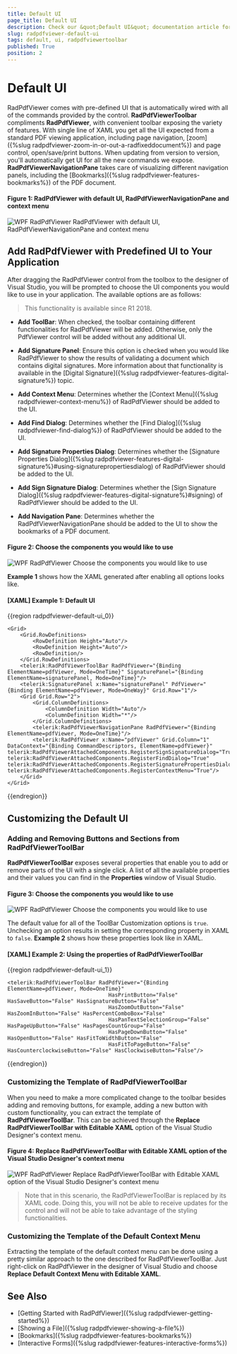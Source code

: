 ```yaml
---
title: Default UI
page_title: Default UI
description: Check our &quot;Default UI&quot; documentation article for the RadPdfViewer {{ site.framework_name }} control.
slug: radpdfviewer-default-ui
tags: default, ui, radpdfviewertoolbar
published: True
position: 2
---
```


# Default UI

RadPdfViewer comes with pre-defined UI that is automatically wired with all of the commands provided by the control. **RadPdfViewerToolbar** compliments **RadPdfViewer**, with convenient toolbar exposing the variety of features. With single line of XAML you get all the UI expected from a standard PDF viewing application, including page navigation, [zoom]({%slug radpdfviewer-zoom-in-or-out-a-radfixeddocument%}) and page control, open/save/print buttons. When updating from version to version, you'll automatically get UI for all the new commands we expose. **RadPdfViewerNavigationPane** takes care of visualizing different navigation panels, including the [Bookmarks]({%slug radpdfviewer-features-bookmarks%}) of the PDF document.

#### Figure 1: RadPdfViewer with default UI, RadPdfViewerNavigationPane and context menu
![WPF RadPdfViewer RadPdfViewer with default UI, RadPdfViewerNavigationPane and context menu](images/RadPdfViewer_defaultUI_00.png)

## Add RadPdfViewer with Predefined UI to Your Application

After dragging the RadPdfViewer control from the toolbox to the designer of Visual Studio, you will be prompted to choose the UI components you would like to use in your application. The available options are as follows:

>This functionality is available since R1 2018.

* **Add ToolBar**: When checked, the toolbar containing different functionalities for RadPdfViewer will be added. Otherwise, only the PdfViewer control will be added without any additional UI.

* **Add Signature Panel**: Ensure this option is checked when you would like RadPdfViewer to show the results of validating a document which contains digital signatures. More information about that functionality is available in the [Digital Signature]({%slug radpdfviewer-features-digital-signature%}) topic.

* **Add Context Menu**: Determines whether the [Context Menu]({%slug radpdfviewer-context-menu%}) of RadPdfViewer should be added to the UI.

* **Add Find Dialog**: Determines whether the [Find Dialog]({%slug radpdfviewer-find-dialog%}) of RadPdfViewer should be added to the UI.

* **Add Signature Properties Dialog**: Determines whether the [Signature Properties Dialog]({%slug radpdfviewer-features-digital-signature%}#using-signaturepropertiesdialog) of RadPdfViewer should be added to the UI.

* **Add Sign Signature Dialog**: Determines whether the [Sign Signature Dialog]({%slug radpdfviewer-features-digital-signature%}#signing) of RadPdfViewer should be added to the UI.

* **Add Navigation Pane**: Determines whether the RadPdfViewerNavigationPane should be added to the UI to show  the bookmarks of a PDF document. 

#### Figure 2: Choose the components you would like to use
![WPF RadPdfViewer Choose the components you would like to use](images/RadPdfViewer_defaultUI_01.png)

**Example 1** shows how the XAML generated after enabling all options looks like.

#### [XAML] Example 1: Default UI

{{region radpdfviewer-default-ui_0}}

	<Grid>
	    <Grid.RowDefinitions>
	        <RowDefinition Height="Auto"/>
	        <RowDefinition Height="Auto"/>
	        <RowDefinition/>
	    </Grid.RowDefinitions>
	    <telerik:RadPdfViewerToolBar RadPdfViewer="{Binding ElementName=pdfViewer, Mode=OneTime}" SignaturePanel="{Binding ElementName=signaturePanel, Mode=OneTime}"/>
	    <telerik:SignaturePanel x:Name="signaturePanel" PdfViewer="{Binding ElementName=pdfViewer, Mode=OneWay}" Grid.Row="1"/>
	    <Grid Grid.Row="2">
	        <Grid.ColumnDefinitions>
	            <ColumnDefinition Width="Auto"/>
	            <ColumnDefinition Width="*"/>
	        </Grid.ColumnDefinitions>
	        <telerik:RadPdfViewerNavigationPane RadPdfViewer="{Binding ElementName=pdfViewer, Mode=OneTime}"/>
	        <telerik:RadPdfViewer x:Name="pdfViewer" Grid.Column="1" DataContext="{Binding CommandDescriptors, ElementName=pdfViewer}" telerik:RadPdfViewerAttachedComponents.RegisterSignSignatureDialog="True" telerik:RadPdfViewerAttachedComponents.RegisterFindDialog="True" telerik:RadPdfViewerAttachedComponents.RegisterSignaturePropertiesDialog="True" telerik:RadPdfViewerAttachedComponents.RegisterContextMenu="True"/>
	    </Grid>
	</Grid>
{{endregion}}  
 
## Customizing the Default UI

### Adding and Removing Buttons and Sections from RadPdfViewerToolBar

**RadPdfViewerToolBar** exposes several properties that enable you to add or remove parts of the UI with a single click. A list of all the available properties and their values you can find in the **Properties** window of Visual Studio.

#### Figure 3: Choose the components you would like to use
![WPF RadPdfViewer Choose the components you would like to use](images/RadPdfViewer_defaultUI_02.png)

The default value for all of the ToolBar Customization options is `true`. Unchecking an option results in setting the corresponding property in XAML to `false`. **Example 2** shows how these properties look like in XAML.

#### [XAML] Example 2: Using the properties of RadPdfViewerToolBar

{{region radpdfviewer-default-ui_1}}

	<telerik:RadPdfViewerToolBar RadPdfViewer="{Binding ElementName=pdfViewer, Mode=OneTime}" 
	                                HasPrintButton="False" HasSaveButton="False" HasSignatureButton="False" 
	                                HasZoomOutButton="False" HasZoomInButton="False" HasPercentComboBox="False" 
	                                HasPanTextSelectionGroup="False" HasPageUpButton="False" HasPagesCountGroup="False" 
	                                HasPageDownButton="False" HasOpenButton="False" HasFitToWidthButton="False" 
	                                HasFitToPageButton="False" HasCounterclockwiseButton="False" HasClockwiseButton="False"/>
{{endregion}}  


### Customizing the Template of RadPdfViewerToolBar

When you need to make a more complicated change to the toolbar besides adding and removing buttons, for example, adding a new button with custom functionality, you can extract the template of **RadPdfViewerToolBar**. This can be achieved through the **Replace RadPdfViewerToolBar with Editable XAML** option of the Visual Studio Designer's context menu.

#### Figure 4: Replace RadPdfViewerToolBar with Editable XAML option of the Visual Studio Designer's context menu
![WPF RadPdfViewer Replace RadPdfViewerToolBar with Editable XAML option of the Visual Studio Designer's context menu](images/RadPdfViewer_defaultUI_03.png)

> Note that in this scenario, the RadPdfViewerToolBar is replaced by its XAML code. Doing this, you will not be able to receive updates for the control and will not be able to take advantage of the styling functionalities. 



### Customizing the Template of the Default Context Menu

Extracting the template of the default context menu can be done using a pretty similar approach to the one described for RadPdfViewerToolBar. Just right-click on RadPdfViewer in the designer of Visual Studio and choose **Replace Default Context Menu with Editable XAML**.

## See Also

* [Getting Started with RadPdfViewer]({%slug radpdfviewer-getting-started%})
* [Showing a File]({%slug radpdfviewer-showing-a-file%})
* [Bookmarks]({%slug radpdfviewer-features-bookmarks%})
* [Interactive Forms]({%slug radpdfviewer-features-interactive-forms%})

